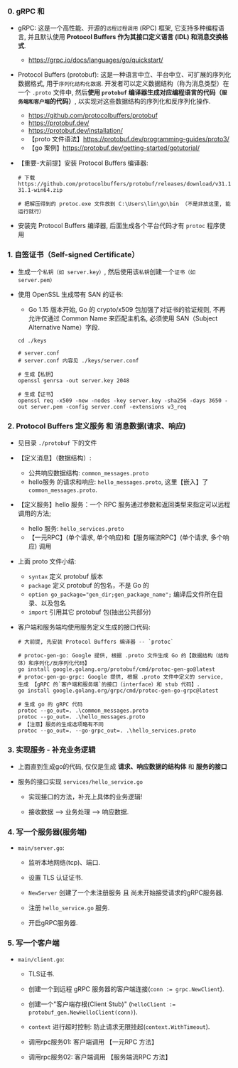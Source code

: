 ### 0. gRPC 和 
* gRPC: 这是一个高性能、开源的`远程过程调用` (RPC) 框架, 它支持多种编程语言, 并且默认使用 **Protocol Buffers 作为其接口定义语言 (IDL) 和消息交换格式**. 
  * https://grpc.io/docs/languages/go/quickstart/

* Protocol Buffers (protobuf): 这是一种语言中立、平台中立、可扩展的序列化数据格式, 用于`序列化结构化数据`. 开发者可以定义数据结构（称为消息类型）在一个 `.proto` 文件中, 然后**使用 `protobuf` 编译器生成对应编程语言的代码（`服务端和客户端`的代码）**, 以实现对这些数据结构的序列化和反序列化操作. 
  * https://github.com/protocolbuffers/protobuf
  * https://protobuf.dev/
  * https://protobuf.dev/installation/ 
  * 【proto 文件语法】https://protobuf.dev/programming-guides/proto3/
  * 【go 案例】https://protobuf.dev/getting-started/gotutorial/
  
* 【重要-大前提】安装 Protocol Buffers 编译器:
    ```shell
    # 下载 https://github.com/protocolbuffers/protobuf/releases/download/v31.1/protoc-31.1-win64.zip
    
    # 把解压得到的 protoc.exe 文件放到 C:\Users\lin\go\bin （不是非放这里, 能运行就行）
    ``` 

* 安装完 Protocol Buffers 编译器, 后面生成各个平台代码才有 `protoc` 程序使用


### 1. 自签证书（Self-signed Certificate）
* 生成一个`私钥（如 server.key）`, 然后使用该`私钥`创建一个`证书（如 server.pem）`

* 使用 OpenSSL 生成带有 SAN 的证书:
    * Go 1.15 版本开始, Go 的 crypto/x509 包加强了对证书的验证规则, 不再允许仅通过 Common Name 来匹配主机名, 必须使用 SAN（Subject Alternative Name）字段. 
    ```shell
    cd ./keys
    
    # server.conf
    # server.conf 内容见 ./keys/server.conf
    
    # 生成【私钥】
    openssl genrsa -out server.key 2048
    
    # 生成【证书】
    openssl req -x509 -new -nodes -key server.key -sha256 -days 3650 -out server.pem -config server.conf -extensions v3_req
    ```


### 2. Protocol Buffers 定义服务 和 消息数据(请求、响应)
* 见目录 `./protobuf` 下的文件

* 【定义消息】（数据结构）:
  * 公共响应数据结构: `common_messages.proto`
  * hello服务 的请求和响应: `hello_messages.proto`, 这里【嵌入】了 `common_messages.proto`.

* 【定义服务】hello 服务：一个 RPC 服务通过参数和返回类型来指定可以远程调用的方法;
  * hello 服务: `hello_services.proto`
  * 【一元RPC】(单个请求, 单个响应)和【服务端流RPC】(单个请求, 多个响应) 调用

* 上面 proto 文件小结:
  * `syntax` 定义 protobuf 版本
  * `package` 定义 protobuf 的包名，不是 Go 的
  * `option go_package="gen_dir;gen_package_name";` 编译后文件所在目录、以及包名
  * `import` 引用其它 protobuf 包(抽出公共部分)

* 客户端和服务端均使用服务定义生成的接口代码:
    ```shell
    # 大前提, 先安装 Protocol Buffers 编译器 -- `protoc`

    # protoc-gen-go: Google 提供, 根据 .proto 文件生成 Go 的【数据结构（结构体）和序列化/反序列化代码】
    go install google.golang.org/protobuf/cmd/protoc-gen-go@latest
    # protoc-gen-go-grpc: Google 提供, 根据 .proto 文件中定义的 service, 生成 【gRPC 的`客户端和服务端`的接口（interface）和 stub 代码】. 
    go install google.golang.org/grpc/cmd/protoc-gen-go-grpc@latest

    # 生成 go 的 gRPC 代码
    protoc --go_out=. .\common_messages.proto
    protoc --go_out=. .\hello_messages.proto
    # 【注意】服务的生成选项略有不同 
    protoc --go_out=. --go-grpc_out=. .\hello_services.proto
    ```


### 3. 实现服务 - 补充业务逻辑 
* 上面直到生成go的代码, 仅仅是生成 **请求、响应数据的结构体** 和 **服务的接口**

* 服务的接口实现 `services/hello_service.go`
  * 实现接口的方法，补充上具体的业务逻辑! 

  * 接收数据 --> 业务处理 --> 响应数据.


### 4. 写一个服务器(服务端)
* `main/server.go`:
  * 监听本地网络(tcp)、端口.

  * 设置 TLS 认证证书.

  * `NewServer` 创建了一个未注册服务 且 尚未开始接受请求的gRPC服务器.

  * 注册 `hello_service.go` 服务.

  * 开启gRPC服务器.


### 5. 写一个客户端
* `main/client.go`:
  * TLS证书.

  * 创建一个到远程 gRPC 服务器的客户端连接(`conn := grpc.NewClient`).

  * 创建一个"客户端存根(Client Stub)" (`helloClient := protobuf_gen.NewHelloClient(conn)`).

  * `context` 进行超时控制: 防止请求无限挂起(`context.WithTimeout`).

  * 调用rpc服务01: 客户端调用 【一元RPC 方法】

  * 调用rpc服务02: 客户端调用 【服务端流RPC 方法】
